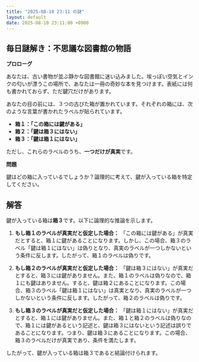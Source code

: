 ```yaml
---
title: "2025-08-10 23:11 の謎"
layout: default
date: 2025-08-10 23:11:00 +0900
---
```

## 毎日謎解き：不思議な図書館の物語

**プロローグ**

あなたは、古い書物が並ぶ静かな図書館に迷い込みました。埃っぽい空気とインクの匂いが漂うこの場所で、あなたは一冊の奇妙な本を見つけます。表紙には何も書かれておらず、ただ鍵穴だけがあります。

あなたの目の前には、３つの古びた箱が置かれています。それぞれの箱には、次のような言葉が書かれたラベルが貼られています。

*   **箱１：「この箱には鍵がある」**
*   **箱２：「鍵は箱３にはない」**
*   **箱３：「鍵は箱１にはない」**

ただし、これらのラベルのうち、**一つだけが真実**です。

**問題**

鍵はどの箱に入っているでしょうか？論理的に考えて、鍵が入っている箱を特定してください。

## 解答

鍵が入っている箱は**箱３**です。以下に論理的な推論を示します。

1.  **もし箱１のラベルが真実だと仮定した場合：** 「この箱には鍵がある」が真実だとすると、箱１に鍵があることになります。しかし、この場合、箱３のラベル「鍵は箱１にはない」は偽りとなり、真実のラベルが一つしかないという条件に反します。したがって、箱１のラベルは偽りです。

2.  **もし箱２のラベルが真実だと仮定した場合：** 「鍵は箱３にはない」が真実だとすると、箱３には鍵がありません。また、箱１のラベルは偽りなので、箱１にも鍵はありません。すると、鍵は箱２にあることになります。この場合、箱３のラベル「鍵は箱１にはない」は真実となり、真実のラベルが一つしかないという条件に反します。したがって、箱２のラベルは偽りです。

3.  **もし箱３のラベルが真実だと仮定した場合：** 「鍵は箱１にはない」が真実だとすると、箱１には鍵がありません。また、箱１と箱２のラベルは偽りなので、箱１には鍵があるという記述と、鍵は箱３にはないという記述は誤りであることになります。つまり、鍵は箱３にあることになります。この場合、箱３のラベルだけが真実であり、条件を満たします。

したがって、鍵が入っている箱は箱３であると結論付けられます。
